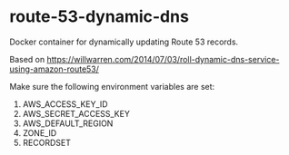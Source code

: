 # route-53-dynamic-dns
Docker container for dynamically updating Route 53 records.

Based on https://willwarren.com/2014/07/03/roll-dynamic-dns-service-using-amazon-route53/

Make sure the following environment variables are set:

1. AWS_ACCESS_KEY_ID
2. AWS_SECRET_ACCESS_KEY
3. AWS_DEFAULT_REGION
4. ZONE_ID
5. RECORDSET
